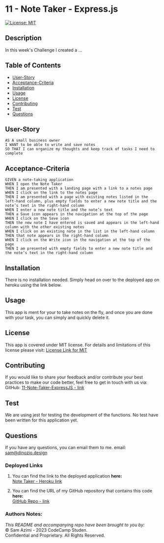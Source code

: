 # 11 - Note Taker - Express.js

[![License: MIT](https://img.shields.io/badge/License-MIT-lightblue.svg)](https://opensource.org/licenses/MIT)

## Description
In this week's Challenge I created a ...

## Table of Contents
- [User-Story](#user-story)
- [Acceptance-Criteria](#acceptance-criteria)
- [Installation](#installation)
- [Usage](#usage)
- [License](#license)
- [Contributing](#contributing)
- [Test](#test)
- [Questions](#questions)

## User-Story

```
AS A small business owner
I WANT to be able to write and save notes
SO THAT I can organize my thoughts and keep track of tasks I need to complete
```


## Acceptance-Criteria

```
GIVEN a note-taking application
WHEN I open the Note Taker
THEN I am presented with a landing page with a link to a notes page
WHEN I click on the link to the notes page
THEN I am presented with a page with existing notes listed in the left-hand column, plus empty fields to enter a new note title and the note’s text in the right-hand column
WHEN I enter a new note title and the note’s text
THEN a Save icon appears in the navigation at the top of the page
WHEN I click on the Save icon
THEN the new note I have entered is saved and appears in the left-hand column with the other existing notes
WHEN I click on an existing note in the list in the left-hand column
THEN that note appears in the right-hand column
WHEN I click on the Write icon in the navigation at the top of the page
THEN I am presented with empty fields to enter a new note title and the note’s text in the right-hand column
```

## Installation
There is no installation needed. Simply head on over to the deployed app on heroku using the link below.


## Usage
This app is ment for your to take notes on the fly, and once you are done with your task, you can simply and quickly delete it.

## License
This app is covered under MIT license. For details and limitations of this license please visit:
[License Link for MIT](https://opensource.org/licenses/MIT)


## Contributing
If you would like to share your feedback and/or contribute your best practices to make our code better, feel free to get in touch with us via:
  GitHub: [11-Note-Taker-ExpressJS - link](https://github.com/dinozio-design/11-Note-Taker-ExpressJS)<br>

## Test
We are using jest for testing the development of the functions. No test have been written for this application yet.
<br>

## Questions
If you have any questions, you can email them to me.
  email: <sam@dinozio.design><br>

### Deployed Links

1. You can find the link to the deployed application **here:** <br> [Note Taker - Heroku link](https://serene-wave-69834-5e095d541a17.herokuapp.com/)

2. You can find the URL of my GitHub repository that contains this code **here:** <br>[GitHub Repo - link](https://github.com/dinozio-design/11-Note-Taker-ExpressJS)

### Authors Notes: 
  _This README and accompanying repo have been brought to you by:_<br>© Sam Azimi - 2023 CodeCamp Studen.<br>Confidential and Proprietary. All Rights Reserved.
